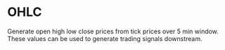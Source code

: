 # OHLC
Generate open high low close prices from tick prices over 5 min window. These values can be used to generate trading signals downstream. 
